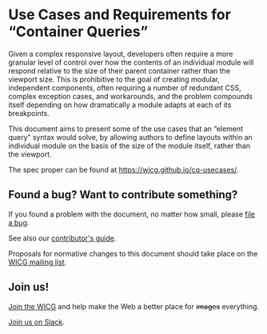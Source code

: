# Use Cases and Requirements for “Container Queries”

Given a complex responsive layout, developers often require a more granular level of control over how the contents of an individual module will respond relative to the size of their parent container rather than the viewport size. This is prohibitive to the goal of creating modular, independent components, often requiring a number of redundant CSS, complex exception cases, and workarounds, and the problem compounds itself depending on how dramatically a module adapts at each of its breakpoints.

This document aims to present some of the use cases that an “element query” syntax would solve, by allowing authors to define layouts within an individual module on the basis of the size of the module itself, rather than the viewport.

The spec proper can be found at <https://wicg.github.io/cq-usecases/>.

## Found a bug? Want to contribute something?
If you found a problem with the document, no matter how small,
please [file a bug](https://github.com/WICG/cq-usecases/issues).

See also our [contributor's guide](CONTRIBUTING.md).

Proposals for normative changes to this document should take
place on the [WICG mailing list](mailto:public-wicg@w3.org).

## Join us!
[Join the WICG](http://www.w3.org/community/wicg/) and help make the Web a better place for <s>images</s> everything.

[Join us on Slack](https://join.slack.com/t/containerqueries/shared_invite/enQtMzA2OTc5MDUwNjk1LTEwMWEzNjcwMTY1MGYzYWMyOGMxM2MzNDM1OGZjMjM3NDNiMDMxYTk0YjQxN2FjYTZkYmZkMDZmOWE1ODRkZWI).
